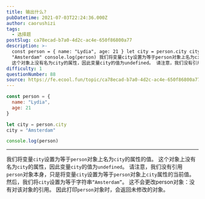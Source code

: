 ```yaml
---
title: 输出什么?
pubDatetime: 2021-07-03T22:24:36.000Z
author: caorushizi
tags:
  - 选择题
postSlug: ca78ecad-b7a0-4d2c-ac4e-650f86800a77
description: >-
  const person = { name: "Lydia", age: 21 } let city = person.city city =
  "Amsterdam" console.log(person) 我们将变量city设置为等于person对象上名为city的属性的值。
  这个对象上没有名为city的属性，因此变量city的值为undefined。 请注意，我们没有引用person对象本身，
difficulty: 1
questionNumber: 88
source: https://fe.ecool.fun/topic/ca78ecad-b7a0-4d2c-ac4e-650f86800a77
---
```


```javascript
const person = {
  name: "Lydia",
  age: 21
}

let city = person.city
city = "Amsterdam"

console.log(person)
```

---

我们将变量`city`设置为等于`person`对象上名为`city`的属性的值。 这个对象上没有名为`city`的属性，因此变量`city`的值为`undefined`。
请注意，我们没有引用`person`对象本身，只是将变量`city`设置为等于`person`对象上`city`属性的当前值。
然后，我们将`city`设置为等于字符串`“Amsterdam”`。 这不会更改person对象：没有对该对象的引用。
因此打印`person`对象时，会返回未修改的对象。
